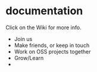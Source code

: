 # documentation
Click on the Wiki for more info.
- Join us
- Make friends, or keep in touch
- Work on OSS projects together
- Grow/Learn
-




